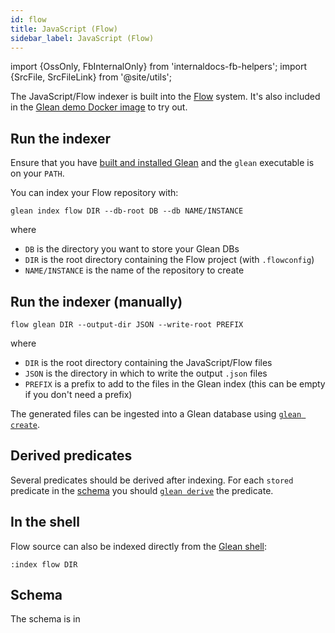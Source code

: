 ```yaml
---
id: flow
title: JavaScript (Flow)
sidebar_label: JavaScript (Flow)
---
```


import {OssOnly, FbInternalOnly} from 'internaldocs-fb-helpers';
import {SrcFile, SrcFileLink} from '@site/utils';

The JavaScript/Flow indexer is built into the
[Flow](https://flow.org/) system.  It's also included
in the [Glean demo Docker image](../trying.md) to try out.

## Run the indexer

Ensure that you have [built and installed Glean](../building.md) and
the `glean` executable is on your `PATH`.

You can index your Flow repository with:
```
glean index flow DIR --db-root DB --db NAME/INSTANCE
```

where

* `DB` is the directory you want to store your Glean DBs
* `DIR` is the root directory containing the Flow project (with `.flowconfig`)
* `NAME/INSTANCE` is the name of the repository to create

## Run the indexer (manually)

```
flow glean DIR --output-dir JSON --write-root PREFIX
```

where

* `DIR` is the root directory containing the JavaScript/Flow files
* `JSON` is the directory in which to write the output `.json` files
* `PREFIX` is a prefix to add to the files in the Glean index (this
  can be empty if you don't need a prefix)

The generated files can be ingested into a Glean database using [`glean create`](../cli.md#glean-create).

## Derived predicates

Several predicates should be derived after indexing. For each `stored` predicate in the [schema](#schema) you should [`glean derive`](../cli.md#glean-derive) the predicate.

## In the shell

Flow source can also be indexed directly from the [Glean shell](../shell.md):

```
:index flow DIR
```

## Schema

The schema is in <SrcFile file="glean/schema/source/flow.angle" />
